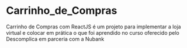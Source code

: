 # Carrinho_de_Compras
Carrinho de Compras com ReactJS é um projeto para implementar a loja virtual e colocar em prática o que foi aprendido no curso oferecido pelo Descomplica em parceria com a Nubank
